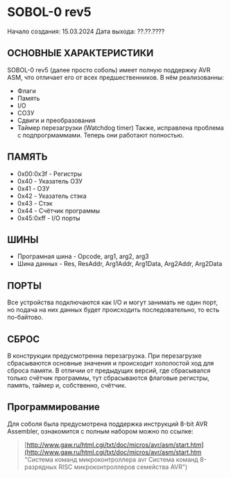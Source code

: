 # SOBOL-0 rev5
Начало создания: 15.03.2024
Дата выхода: ??.??.????

## ОСНОВНЫЕ ХАРАКТЕРИСТИКИ
SOBOL-0 rev5 (далее просто соболь) имеет полную поддержку AVR ASM, что отличает его от всех предшественников. В нём реализованны:
- Флаги
- Память
- I/O
- СОЗУ
- Сдвиги и преобразования
- Таймер перезагрузки (Watchdog timer)
Также, исправлена проблема с подпрогрмаммами. Теперь они работают полностью.

## ПАМЯТЬ
- 0x00:0x3f - Регистры
- 0x40      - Указатель ОЗУ
- 0x41      - ОЗУ
- 0x42      - Указатель cтэка
- 0x43      - Стэк
- 0x44      - Счётчик программы
- 0x45:0xff - I/O порты

## ШИНЫ
- Програмная шина - Opcode, arg1, arg2, arg3
- Шина данных     - Res, ResAddr, Arg1Addr, Arg1Data, Arg2Addr, Arg2Data

## ПОРТЫ
Все устройства подключаются как I/O и могут занимать не один порт, но подача на них данных будет происходить последовательно, то есть по-байтово.

## СБРОС
В конструкции предусмотренна перезагрузка. При перезагрузке сбрасываются основные значения и происходит хололостой ход для сброса памяти. В отличии от предыдущих версий, где сбрасывался только счётчик программы, тут сбрасываются флаговые регистры, память, таймер и, собственно, счётчик.

## Программирование
Для соболя была предусмотрена поддержка инструкций 8-bit AVR Assembler, ознакомится с полным набором можно по ссылке:
> [http://www.gaw.ru/html.cgi/txt/doc/micros/avr/asm/start.htm](http://www.gaw.ru/html.cgi/txt/doc/micros/avr/asm/start.htm "Система команд микроконтроллера avr Система команд 8-разрядных RISC микроконтроллеров семейства AVR")
